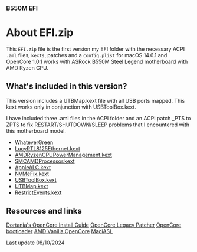 ### B550M EFI

# About EFI.zip

This `EFI.zip` file is the first version my EFI folder with the necessary ACPI `.aml` files, `kexts`, patches and a `config.plist` for macOS 14.6.1 and OpenCore 1.0.1 works with ASRock B550M Steel Legend motherboard with AMD Ryzen CPU.

## What's included in this version?

This version includes a UTBMap.kext file with all USB ports mapped. This kext works only in conjunction with USBToolBox.kext.

I have included three .aml files in the ACPI folder and an ACPI patch _PTS to ZPTS to fix RESTART/SHUTDOWN/SLEEP problems that I encountered with this motherboard model.

- [WhateverGreen](https://github.com/acidanthera/WhateverGreen/releases)
- [LucyRTL8125Ethernet.kext](https://github.com/Mieze/LucyRTL8125Ethernet)
- [AMDRyzenCPUPowerManagement.kext](https://github.com/trulyspinach/SMCAMDProcessor)
- [SMCAMDProcessor.kext](https://github.com/trulyspinach/SMCAMDProcessor)
- [AppleALC.kext](https://github.com/acidanthera/AppleALC)
- [NVMeFix.kext](https://github.com/acidanthera/NVMeFix)
- [USBToolBox.kext](https://github.com/USBToolBox/tool)
- [UTBMap.kext](https://github.com/USBToolBox/tool)
- [RestrictEvents.kext](https://github.com/acidanthera/RestrictEvents)

## Resources and links

[Dortania's OpenCore Install Guide](https://dortania.github.io/OpenCore-Install-Guide/)
[OpenCore Legacy Patcher](https://dortania.github.io/OpenCore-Legacy-Patcher/)
[OpenCore bootloader](https://github.com/acidanthera/OpenCorePkg)
[AMD Vanilla OpenCore](https://github.com/AMD-OSX/AMD_Vanilla)
[MaciASL](https://github.com/acidanthera/MaciASL)

Last update 08/10/2024
